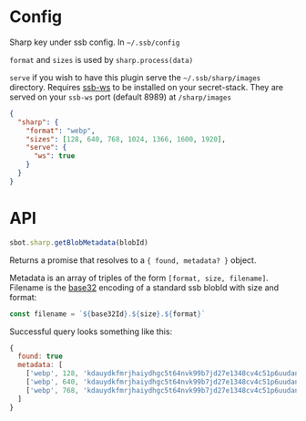 # Config

Sharp key under ssb config. In `~/.ssb/config`

`format` and `sizes` is used by `sharp.process(data)`

`serve` if you wish to have this plugin serve the `~/.ssb/sharp/images` directory. Requires [ssb-ws](https://github.com/ssbc/ssb-ws) to be installed on your secret-stack. They are served on your `ssb-ws` port (default 8989) at `/sharp/images`

```json
{
  "sharp": {
    "format": "webp",
    "sizes": [128, 640, 768, 1024, 1366, 1600, 1920],
    "serve": {
      "ws": true
    }
  }
}
```

# API

```js
sbot.sharp.getBlobMetadata(blobId)
```

Returns a promise that resolves to a `{ found, metadata? }` object.

Metadata is an array of triples of the form `[format, size, filename]`. Filename is the [base32](https://www.npmjs.com/package/base32) encoding of a standard ssb blobId with size and format:

```js
const filename = `${base32Id}.${size}.${format}`
```

Successful query looks something like this:

```js
{
  found: true
  metadata: [
    ['webp', 128, 'kdauydkfmrjhaiydhgc5t64nvk99b7jd27e1348cv4c51p6uudanmk8t1t9hk4pj9x5ttpgr9j6mv0.128.webp'],
    ['webp', 640, 'kdauydkfmrjhaiydhgc5t64nvk99b7jd27e1348cv4c51p6uudanmk8t1t9hk4pj9x5ttpgr9j6mv0.640.webp'],
    ['webp', 768, 'kdauydkfmrjhaiydhgc5t64nvk99b7jd27e1348cv4c51p6uudanmk8t1t9hk4pj9x5ttpgr9j6mv0.768.webp']
  ]
}
```
